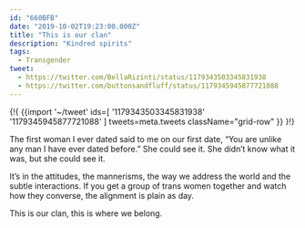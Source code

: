 ```yaml
---
id: "660BFB"
date: "2019-10-02T19:23:00.000Z"
title: "This is our clan"
description: "Kindred spirits"
tags:
  - Transgender
tweet:
  - https://twitter.com/BellaRizinti/status/1179343503345831938
  - https://twitter.com/buttonsandfluff/status/1179345945877721088
---
```


{!{
{{import '~/tweet' ids=[
  '1179343503345831938'
  '1179345945877721088'
] tweets=meta.tweets className="grid-row" }}
}!}

The first woman I ever dated said to me on our first date, “You are unlike any man I have ever dated before.” She could see it. She didn’t know what it was, but she could see it.

It’s in the attitudes, the mannerisms, the way we address the world and the subtle interactions. If you get a group of trans women together and watch how they converse, the alignment is plain as day.

This is our clan, this is where we belong.
